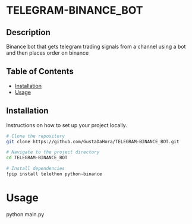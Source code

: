 # TELEGRAM-BINANCE_BOT

## Description
Binance bot that gets telegram trading signals from a channel using a bot and then places order on binance

## Table of Contents
- [Installation](#installation)
- [Usage](#usage)

## Installation
Instructions on how to set up your project locally.
```bash
# Clone the repository
git clone https://github.com/GustaDaHora/TELEGRAM-BINANCE_BOT.git

# Navigate to the project directory
cd TELEGRAM-BINANCE_BOT

# Install dependencies
!pip install telethon python-binance
```

# Usage
python main.py
